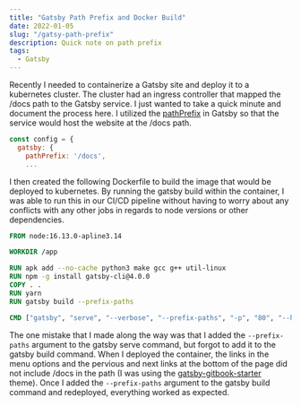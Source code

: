 ```yaml
---
title: "Gatsby Path Prefix and Docker Build"
date: 2022-01-05
slug: "/gatsy-path-prefix"
description: Quick note on path prefix
tags:
  - Gatsby
---
```

Recently I needed to containerize a Gatsby site and deploy it to a kubernetes cluster.  The cluster had an
ingress controller that mapped the /docs path to the Gatsby service. I just wanted to take a quick minute and
document the process here.  I utilized the [pathPrefix](https://www.gatsbyjs.com/docs/how-to/previews-deploys-hosting/path-prefix/)
in Gatsby so that the service would host the website at the /docs path.

```javascript
const config = {
  gatsby: {
    pathPrefix: '/docs',
    ...
```
I then created the following Dockerfile to build the image that would be deployed to kubernetes. By running
the gatsby build within the container, I was able to run this in our CI/CD pipeline without having to worry
about any conflicts with any other jobs in regards to node versions or other dependencies.
```dockerfile
FROM node:16.13.0-apline3.14

WORKDIR /app

RUN apk add --no-cache python3 make gcc g++ util-linux
RUN npm -g install gatsby-cli@4.0.0
COPY . .
RUN yarn
RUN gatsby build --prefix-paths

CMD ["gatsby", "serve", "--verbose", "--prefix-paths", "-p", "80", "--host", "0.0.0.0"]
```
The one mistake that I made along the way was that I added the `--prefix-paths` argument to the gatsby serve command,
but forgot to add it to the gatsby build command.  When I deployed the container, the links in the menu options
and the pervious and next links at the bottom of the page did not include /docs in the path (I was using the
[gatsby-gitbook-starter](https://www.gatsbyjs.com/starters/hasura/gatsby-gitbook-starter) theme). Once I added the
`--prefix-paths` argument to the gatsby build command and redeployed, everything worked as expected.
